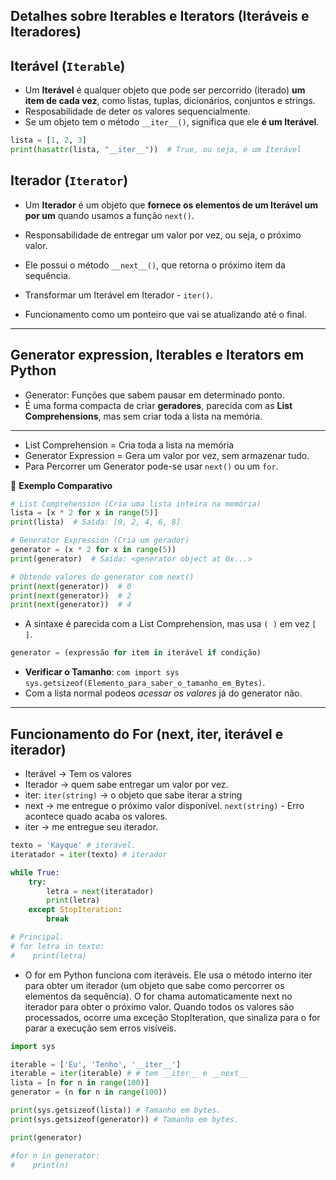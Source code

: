 ## Detalhes sobre Iterables e Iterators (Iteráveis e Iteradores)
## Iterável (`Iterable`)
- Um **Iterável** é qualquer objeto que pode ser percorrido (iterado) **um item de cada vez**, como listas, tuplas, dicionários, conjuntos e strings.
- Resposabilidade de deter os valores sequencialmente.
- Se um objeto tem o método `__iter__()`, significa que ele **é um Iterável**.

```python
lista = [1, 2, 3]
print(hasattr(lista, "__iter__"))  # True, ou seja, é um Iterável
```

## Iterador (`Iterator`)  
- Um **Iterador** é um objeto que **fornece os elementos de um Iterável um por um** quando usamos a função `next()`.
- Responsabilidade de entregar um valor por vez, ou seja, o próximo valor.
- Ele possui o método `__next__()`, que retorna o próximo item da sequência.  

- Transformar um Iterável em Iterador - `iter()`.
- Funcionamento como um ponteiro que vai se atualizando até o final.
---
## Generator expression, Iterables e Iterators em Python
- Generator: Funções que sabem pausar em determinado ponto. 
- É uma forma compacta de criar **geradores**, parecida com as **List Comprehensions**, mas sem criar toda a lista na memória.  
---

- List Comprehension = Cria toda a lista na memória
- Generator Expression = Gera um valor por vez, sem armazenar tudo.
- Para Percorrer um Generator pode-se usar `next()` ou um `for`.

🔹 **Exemplo Comparativo**  
```python
# List Comprehension (Cria uma lista inteira na memória)
lista = [x * 2 for x in range(5)]
print(lista)  # Saída: [0, 2, 4, 6, 8]

# Generator Expression (Cria um gerador)
generator = (x * 2 for x in range(5))
print(generator)  # Saída: <generator object at 0x...>

# Obtendo valores do generator com next()
print(next(generator))  # 0
print(next(generator))  # 2
print(next(generator))  # 4
```

- A sintaxe é parecida com a List Comprehension, mas usa  `( )` em vez  `[ ]`.
```python
generator = (expressão for item in iterável if condição)
```

- **Verificar o Tamanho**: `com import sys sys.getsizeof(Elemento_para_saber_o_tamanho_em_Bytes)`.
- Com a lista normal podeos *acessar os valores* já do generator não. 

---

##  Funcionamento do For (next, iter, iterável e iterador)
- Iterável -> Tem os valores 
- Iterador -> quem sabe entregar um valor por vez.
- iter: `iter(string)` -> o objeto que sabe iterar a string
- next -> me entregue o próximo valor disponível. `next(string)` - Erro acontece quado acaba os valores.
- iter -> me entregue seu iterador.

``` python
texto = 'Kayque' # iterável.
iteratador = iter(texto) # iterador

while True:
    try:
        letra = next(iteratador)
        print(letra)
    except StopIteration:
        break

# Principal.
# for letra in texto:
#    print(letra)
```
- O for em Python funciona com iteráveis. Ele usa o método interno iter para obter um iterador (um objeto que sabe como percorrer os elementos da sequência). O for chama automaticamente next no iterador para obter o próximo valor. Quando todos os valores são processados, ocorre uma exceção StopIteration, que sinaliza para o for parar a execução sem erros visíveis.


````py
import sys 

iterable = ['Eu', 'Tenho', '__iter__']
iterable = iter(iterable) # # tem __iter__ e __next__
lista = [n for n in range(100)]
generator = (n for n in range(100))

print(sys.getsizeof(lista)) # Tamanho em bytes.
print(sys.getsizeof(generator)) # Tamanho em bytes.

print(generator)

#for n in generator:
#    print(n)
````